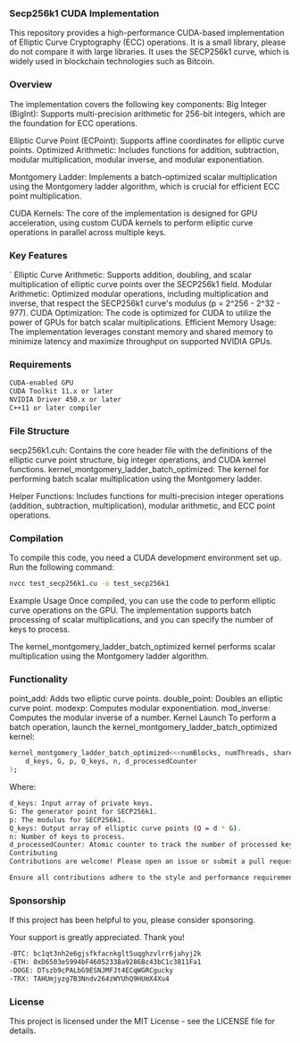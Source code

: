 ### Secp256k1 CUDA Implementation
This repository provides a high-performance CUDA-based implementation of Elliptic Curve Cryptography (ECC) operations. It is a small library, please do not compare it with large libraries. It uses the SECP256k1 curve, which is widely used in blockchain technologies such as Bitcoin.

### Overview

The implementation covers the following key components:
Big Integer (BigInt): Supports multi-precision arithmetic for 256-bit integers, which are the foundation for ECC operations.

Elliptic Curve Point (ECPoint): Supports affine coordinates for elliptic curve points.
Optimized Arithmetic: Includes functions for addition, subtraction, modular multiplication, modular inverse, and modular exponentiation.

Montgomery Ladder: Implements a batch-optimized scalar multiplication using the Montgomery ladder algorithm, which is crucial for efficient ECC point multiplication.

CUDA Kernels: The core of the implementation is designed for GPU acceleration, using custom CUDA kernels to perform elliptic curve operations in parallel across multiple keys.

### Key Features
`
Elliptic Curve Arithmetic: Supports addition, doubling, and scalar multiplication of elliptic curve points over the SECP256k1 field.
Modular Arithmetic: Optimized modular operations, including multiplication and inverse, that respect the SECP256k1 curve's modulus (p = 2^256 - 2^32 - 977).
CUDA Optimization: The code is optimized for CUDA to utilize the power of GPUs for batch scalar multiplications.
Efficient Memory Usage: The implementation leverages constant memory and shared memory to minimize latency and maximize throughput on supported NVIDIA GPUs.

### Requirements
```sh
CUDA-enabled GPU
CUDA Toolkit 11.x or later
NVIDIA Driver 450.x or later
C++11 or later compiler
```
### File Structure
secp256k1.cuh: Contains the core header file with the definitions of the elliptic curve point structure, big integer operations, and CUDA kernel functions.
kernel_montgomery_ladder_batch_optimized: The kernel for performing batch scalar multiplication using the Montgomery ladder.

Helper Functions: Includes functions for multi-precision integer operations
 (addition, subtraction, multiplication), modular arithmetic, and ECC point operations.


### Compilation
To compile this code, you need a CUDA development environment set up. Run the following command:

```sh
nvcc test_secp256k1.cu -o test_secp256k1
```
Example Usage
Once compiled, you can use the code to perform elliptic curve operations on the GPU. The implementation supports batch processing of scalar multiplications, and you can specify the number of keys to process. 

The kernel_montgomery_ladder_batch_optimized kernel performs scalar multiplication using the Montgomery ladder algorithm.

### Functionality
point_add: Adds two elliptic curve points.
double_point: Doubles an elliptic curve point.
modexp: Computes modular exponentiation.
mod_inverse: Computes the modular inverse of a number.
Kernel Launch
To perform a batch operation, launch the kernel_montgomery_ladder_batch_optimized kernel:
```sh
kernel_montgomery_ladder_batch_optimized<<<numBlocks, numThreads, sharedMemorySize>>>(
    d_keys, G, p, Q_keys, n, d_processedCounter
);
```
Where:
```sh
d_keys: Input array of private keys.
G: The generator point for SECP256k1.
p: The modulus for SECP256k1.
Q_keys: Output array of elliptic curve points (Q = d * G).
n: Number of keys to process.
d_processedCounter: Atomic counter to track the number of processed keys.
Contributing
Contributions are welcome! Please open an issue or submit a pull request for bug fixes, improvements, or new features. 

Ensure all contributions adhere to the style and performance requirements of the repository.
```
### Sponsorship
If this project has been helpful to you, please consider sponsoring. 

Your support is greatly appreciated. Thank you!
```sh
-BTC: bc1qt3nh2e6gjsfkfacnkglt5uqghzvlrr6jahyj2k
-ETH: 0xD6503e5994bF46052338a9286Bc43bC1c3811Fa1
-DOGE: DTszb9cPALbG9ESNJMFJt4ECqWGRCgucky
-TRX: TAHUmjyzg7B3Nndv264zWYUhQ9HUmX4Xu4
```
### License
This project is licensed under the MIT License - see the LICENSE file for details.

